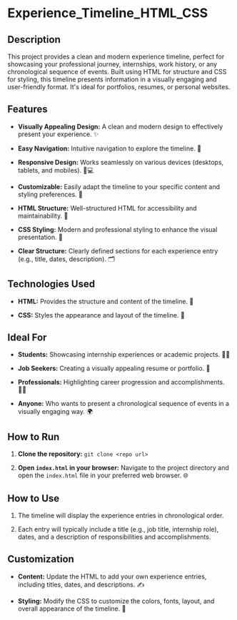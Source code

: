 # Experience_Timeline_HTML_CSS

## Description

This project provides a clean and modern experience timeline, perfect for showcasing your professional journey, internships, work history, or any chronological sequence of events. Built using HTML for structure and CSS for styling, this timeline presents information in a visually engaging and user-friendly format. It's ideal for portfolios, resumes, or personal websites.

## Features

* **Visually Appealing Design:**  A clean and modern design to effectively present your experience. ✨

* **Easy Navigation:**  Intuitive navigation to explore the timeline. 🧭

* **Responsive Design:**  Works seamlessly on various devices (desktops, tablets, and mobiles). 📱💻

* **Customizable:**  Easily adapt the timeline to your specific content and styling preferences. 🎨

* **HTML Structure:**  Well-structured HTML for accessibility and maintainability. 🧱

* **CSS Styling:**  Modern and professional styling to enhance the visual presentation. 💅

* **Clear Structure:**  Clearly defined sections for each experience entry (e.g., title, dates, description).  🗂️

## Technologies Used

* **HTML:**  Provides the structure and content of the timeline. 🧱

* **CSS:**  Styles the appearance and layout of the timeline. 💅

## Ideal For

* **Students:**  Showcasing internship experiences or academic projects. 🧑‍🎓

* **Job Seekers:**  Creating a visually appealing resume or portfolio. 💼

* **Professionals:**  Highlighting career progression and accomplishments. 👩‍💼

* **Anyone:** Who wants to present a chronological sequence of events in a visually engaging way. 🌍

## How to Run

1. **Clone the repository:** `git clone <repo url>`

2. **Open `index.html` in your browser:** Navigate to the project directory and open the `index.html` file in your preferred web browser. 🌐

## How to Use

1. The timeline will display the experience entries in chronological order.

2. Each entry will typically include a title (e.g., job title, internship role), dates, and a description of responsibilities and accomplishments.

## Customization

* **Content:**  Update the HTML to add your own experience entries, including titles, dates, and descriptions. ✍️

* **Styling:**  Modify the CSS to customize the colors, fonts, layout, and overall appearance of the timeline. 🎨

